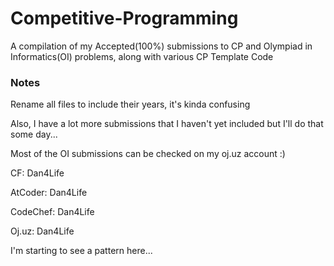 # Competitive-Programming
A compilation of my Accepted(100%) submissions to CP and Olympiad in Informatics(OI) problems, along with various CP Template Code

### Notes

Rename all files to include their years, it's kinda confusing

Also, I have a lot more submissions that I haven't yet included but I'll do that some day...

Most of the OI submissions can be checked on my oj.uz account :)

CF:   Dan4Life

AtCoder:   Dan4Life

CodeChef:   Dan4Life

Oj.uz:   Dan4Life

I'm starting to see a pattern here...

